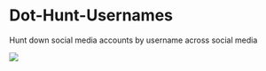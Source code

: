 # Dot-Hunt-Usernames
Hunt down social media accounts by username across social media 


  <img src="https://i.imgur.com/io0Dhm4.png"/>



